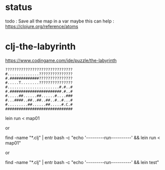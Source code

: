 # status

todo : Save all the map in a var
maybe this can help : https://clojure.org/reference/atoms

# clj-the-labyrinth

https://www.codingame.com/ide/puzzle/the-labyrinth

```
??????????????????????????????
#..............???????????????
#.#############???????????????
#.....T........???????????????
#.......................#.#..#
#.#######################.#..#
#.....##......##......#....###
#...####..##..##..##..#..#...#
#.........##......##.....#.C.#
##############################
```

lein run < map01

or

find -name "*.clj" | entr bash -c "echo '---------run----------' && lein run < map01"

or

find -name "*.clj" | entr bash -c "echo '---------run----------' && lein test"
